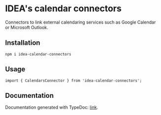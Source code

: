 # IDEA's calendar connectors

Connectors to link external calendaring services such as Google Calendar or Microsoft Outlook.

## Installation

`npm i idea-calendar-connectors`

## Usage

```
import { CalendarsConnector } from 'idea-calendar-connectors';
```

## Documentation

Documentation generated with TypeDoc: [link](https://iter-idea.github.io/IDEA-calendar-connectors).
